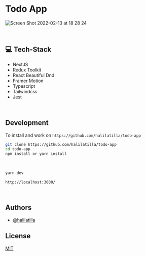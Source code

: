 # Todo App
![Screen Shot 2022-02-13 at 18 28 24](https://user-images.githubusercontent.com/27916419/153760347-cdc3113f-5061-4409-b52c-a4a44bf3ef7f.png)


<br>

## 💻 Tech-Stack
- NextJS 
- Redux Toolkit 
- React Beautiful Dnd
- Framer Motion
- Typescript
- Tailwindcss
- Jest

<br>

## Development

To install and work on `https://github.com/halilatilla/todo-app`

```bash
git clone https://github.com/halilatilla/todo-app
cd todo-app
npm install or yarn install
```

<br>

```bash
yarn dev
```

`http://localhost:3000/`

<br>

## Authors

- [@halilatilla](https://www.github.com/halilatilla)

## License

[MIT](https://choosealicense.com/licenses/mit/)
